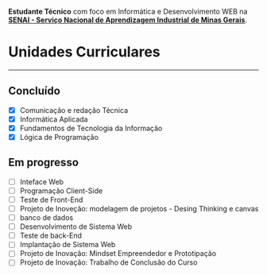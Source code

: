 
<b>Estudante Técnico</b> com foco em Informática e Desenvolvimento WEB na <b>[SENAI - Serviço Nacional de Aprendizagem Industrial de Minas Gerais](https://www.fiemg.com.br/)</b>.
# Unidades Curriculares

<hr>


## Concluído
- [x] Comunicação e redação Técnica
- [x] Informática Aplicada
- [x] Fundamentos de Tecnologia da Informação
- [x] Lógica de Programação

## Em progresso
- [ ] Inteface Web
- [ ] Programação Client-Side
- [ ] Teste de Front-End
- [ ] Projeto de Inoveção: modelagem de projetos - Desing Thinking e canvas
- [ ] banco de dados
- [ ] Desenvolvimento de Sistema Web
- [ ] Teste de back-End
- [ ] Implantação de Sistema Web
- [ ] Projeto de Inovação: Mindset Empreendedor e Prototipação
- [ ] Projeto de Inovação: Trabalho de Conclusão do Curso
